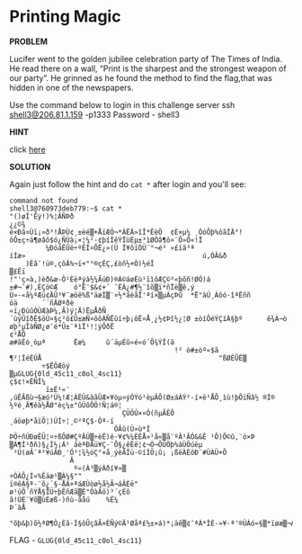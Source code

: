 # Printing Magic

__PROBLEM__

Lucifer went to the golden jubilee celebration party of The Times of India. He read there on a wall,
“Print is the sharpest and the strongest weapon of our party”.
He grinned as he found the method to find the flag,that was hidden in one of the newspapers.

Use the command below to login in this challenge server
ssh shell3@206.81.1.159 -p1333
Password - shell3


__HINT__


click [here](http://lmgtfy.com/?q=How+to+display+contents+of+file+in+linux+terminal)

__SOLUTION__

Again just follow the hint and do `cat *` after login and you'll see:
```
command not found
shell3@760973deb779:~$ cat *
"()øÎ'Êý!)%¦ÂÑÞð
¿¿©¾
é×Ðã¤Ùï¡»ð³!ÅÞÙ¢¸±èé▒+ÅïÆÖ¬*ÁËÄ»îÎ*ÊèÖ  ¢È×µ¼ ¸ÓóÔþ­%ôãÍÄ°!ôÔ±ç÷ä¶øâô$ó¿ÑÙà¡×¦¼²·¢þíÍêÝÏùÈµ±³ìØÒâ¶ô¤¨Ô»Ô«!Ï
         ¼ÐöáÊÛë÷ºÈÍ¤ÔË¿»(Ü Í¥ôíÓÜ¨°¬é³ »£íã³ª
íÍæ»                                            ú,ÒÂ&ð
    )Èâ¯!ü®,çõÂ%¬ï+"°®çÉÇ,£òñ½+Ò)½éÎ
▒£Êï
!"'ç»à,­)èð&æ-Ò¹Èëªýà½¼ÃúÐ)®À©áøÈù¹ïìôÆÇ©³«þõñ!ØÓ)á
±#¬¯#),ÈÇö©Æ    ó°Ë¨$&¢+´ ¯ÈÀ¿#¶½¨îõ▒ï*ñÏè▒ê,ý
Ù»-«å¼ºÆü¢ÄÛ³¥¯æöê%ß°äæÌ▒¨¤½*áèåÏ'­ªí×▒µÁçÞû  *­Ë"àÚ¸Áôó·îªËññ
öä      ´­´ñÄØªðè
«ï¿ÐüûÒÙÆàÞ¼,Ã)ý¦Ä)ËµÅðÑ´ùýÛîðÉ$öÙ¤§ç²ô£Û±æÑ¤ôôÀÑËûí÷þ¡ôË¤Å¸¿½¢Þî½¿¦Ø ±òíÔéÝÇíÀ§þº      ê¾À¬ò
øþ²µÎàÑØ¿ø¯é*Û±¨ªìÏ¹!¦ýÔðË
¢²ÅÕ
æ#ãÊó¸òµª       Ëæ¼     û´äµÉû«é«ó´Õ¾ÝÎ(ã
                                         !² ò#±òº«$ã
¶²¦ÍéÉÚÅ                                            "ßØÈÛË▒
        ÷$ËÖÆöý
▒µGLUG{0ld_45c11_c0ol_4sc11}
ç$¢!×ËÑÎ¼
         ï±É¹«¨
,úÊÃßù¬§æó²Ú¼!Æ¦ÁÊÙ&àãÛÆ×¥òµ¤ýÓÝó¹èµÂÕ(Ø±áÁÝ²-í×ë¹ÅÔ¸ìù!þÕïÑâ½ ®Ì®
½ºé¸Ä¶êà½ÅØ"èç¼±"ûÚõÔÖ!Ñ¦á®¦
                            ÇÜ­ÖÚ×¤Ó(ñµÃÊÔ
¸áöøþ*åïÕ¦)ÚÍ÷¦¸©²ªÇ$·Òª-í
                          ÒÂû(Ù»ù*Ì
ÞÖ÷ñÚÐøÊÜ¦¤÷ßÔØ#ÇºÄÚ▒÷èË)é·¥¢%¼­ÉÊÅ»¹å«▒å¨ºÂ¹ÂÓ&&Ê ¹Ô)Õ©û,­¨ó×Þ ▒Á¶Í¹ðñ)§¿Ì½¡Á¹ áèªÐÄü¥Ç·¯Ô§¿êÈê¦¢¬Ò¬ÕÙÒþ%àÙÖúëµ´²Ú(øÂ¨ª²¥úÂÐ¸'Ó³¦¾½óÇ°×å¸ýè­ÂÎü·©íÌÖ¡û¡ ¡ßëÀÈôÐ¨#ÙÀÜ+Õ
               Â
                º­«(À³▒ýÀðí¥­»▒
÷ÓÀÔ¿Í«%Êäæ­¹▒À¼§""
ï®êÁ§ª-¨õ¿´§-ÅÂ+ªáÆÙòø½å½Ã¬áÂÈë"­
ø¹úÕ´ñÝÅ§ÏÜ÷þÊñÆã▒Ê"ÔàÄö)³´çÈô
ã!ÚÉ¨¥õ▒ùÈæß-)ñù-ååú    %Ê¼
Þ´àÅ
    °õþ&þ)õ½ªØ¶Ò¿Èã·Ì§ôÛçâÃ×ÉÑý©Ä¹Øåª£½±×á)*¡äê▒¢¯ªÀ*ÌÈ-»¥·ª'®ÙÀó«§▒*ïøæ▒¬À¾üÇû ¸¿úÄ¨áð·Ó
```

FLAG - `GLUG{0ld_45c11_c0ol_4sc11}`

